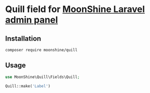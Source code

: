 # Quill field for [MoonShine Laravel admin panel](https://moonshine-laravel.com)

## Installation
```shell
composer require moonshine/quill
```

## Usage

```php
use MoonShine\Quill\Fields\Quill;

Quill::make('Label')
```
